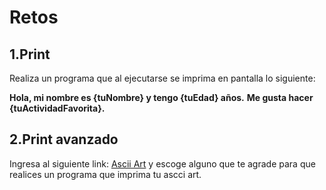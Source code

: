 # Retos

## 1.Print
Realiza un programa que al ejecutarse se imprima en pantalla lo siguiente:

**Hola, mi nombre es {tuNombre} y tengo {tuEdad} años.**
**Me gusta hacer {tuActividadFavorita}.**

## 2.Print avanzado
Ingresa al siguiente link: [Ascii Art](https://www.asciiart.eu/) y escoge alguno que te agrade para que realices un programa que imprima tu ascci art.